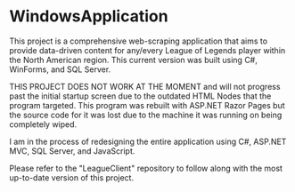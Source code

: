 # WindowsApplication

This project is a comprehensive web-scraping application that aims to provide data-driven content for any/every League of Legends player within the North American region. This current version was built using C#, WinForms, and SQL Server.

THIS PROJECT DOES NOT WORK AT THE MOMENT and will not progress past the initial startup screen due to the outdated HTML Nodes that the program targeted. This program was rebuilt with ASP.NET Razor Pages but the source code for it was lost due to the machine it was running on being completely wiped.

I am in the process of redesigning the entire application using C#, ASP.NET MVC, SQL Server, and JavaScript.

Please refer to the "LeagueClient" repository to follow along with the most up-to-date version of this project.
